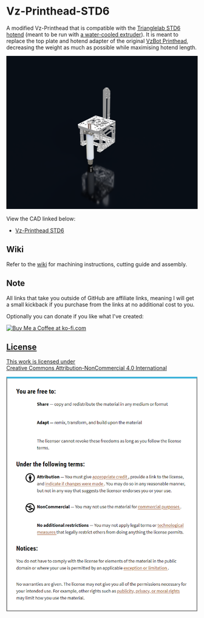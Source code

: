 # Vz-Printhead-STD6
A modified Vz-Printhead that is compatible with the [Trianglelab STD6 hotend](https://s.click.aliexpress.com/e/_DcGgKvV) (meant to be run with [a water-cooled extruder](https://github.com/CrispyButtermilkChickenSalad/HGX-2.0-WC)). It is meant to replace the top plate and hotend adapter of the original [VzBot Printhead](https://github.com/VzBoT3D/Vz-Printhead-CNC), decreasing the weight as much as possible while maximising hotend length.

![](https://github.com/CrispyButtermilkChickenSalad/Vz-Printhead-STD6/blob/20cf42334d3e810ae258b20710db82338d55b163/Gallery/Metal_parts_Print_head_graphic_2024-Jun-05_05-04-56PM-000_CustomizedView7414172976.png)

View the CAD linked below:
- [Vz-Printhead STD6](https://a360.co/3KwX7Dx)

## Wiki
Refer to the [wiki](https://github.com/CrispyButtermilkChickenSalad/Vz-Printhead-STD6/wiki) for machining instructions, cutting guide and assembly.

## Note
All links that take you outside of GitHub are affiliate links, meaning I will get a small kickback if you purchase from the links at no additional cost to you.

Optionally you can donate if you like what I've created:

<a href='https://ko-fi.com/buttermilkcrispychickensalad' target='_blank'><img height='35' style='border:0px;height:46px;' src='https://az743702.vo.msecnd.net/cdn/kofi3.png?v=0' border='0' alt='Buy Me a Coffee at ko-fi.com' />

## License
<p xmlns:cc="http://creativecommons.org/ns#" >This work is licensed under <a href="https://creativecommons.org/licenses/by-nc/4.0/?ref=chooser-v1" target="_blank" rel="license noopener noreferrer" style="display:inline-block;">Creative Commons Attribution-NonCommercial 4.0 International<img style="height:22px!important;margin-left:3px;vertical-align:text-bottom;" src="https://mirrors.creativecommons.org/presskit/icons/cc.svg?ref=chooser-v1" alt=""><img style="height:22px!important;margin-left:3px;vertical-align:text-bottom;" src="https://mirrors.creativecommons.org/presskit/icons/by.svg?ref=chooser-v1" alt=""><img style="height:22px!important;margin-left:3px;vertical-align:text-bottom;" src="https://mirrors.creativecommons.org/presskit/icons/nc.svg?ref=chooser-v1" alt=""></a></p>

![](https://github.com/CrispyButtermilkChickenSalad/HGX-2.0-WC/blob/5d5997b285ca4ef85b255b1f33885e22e30ee55e/Gallery/image_2024-06-05_200229248.png)
